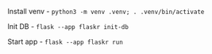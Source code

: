 Install venv - `python3 -m venv .venv; . .venv/bin/activate`

Init DB - `flask --app flaskr init-db`

Start app - `flask --app flaskr run`